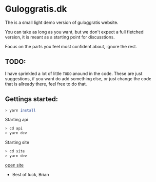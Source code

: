 # Guloggratis.dk

The is a small light demo version of guloggratis website.

You can take as long as you want, but we don't expect a full fletched version, it is meant as a starting point for
discusstions.

Focus on the parts you feel most confident about, ignore the rest.

## TODO:

I have sprinkled a lot of little `TODO` anound in the code. These are just suggestions, if you want do add something
else, or just change the code that is allready there, feel free to do that.

## Gettings started:

```bash
> yarn install
```

Starting api

```bash
> cd api
> yarn dev
```

Starting site

```bash
> cd site
> yarn dev
```

[open site](http://localhost:3000)

- Best of luck, Brian
